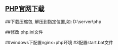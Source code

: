## [PHP官网下载](http://www.php.net/)

##下载压缩包, 解压到指定位置,如: 
D:\server\php

##修改 php.ini文件

##windows下配置nginx+php环境
#3配置start.bat文件
